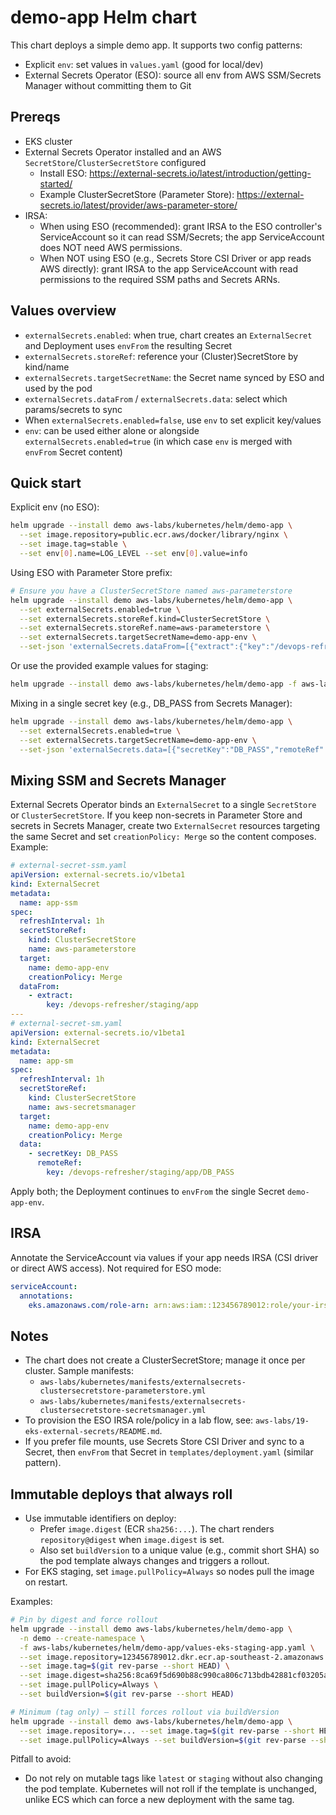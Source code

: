 # demo-app Helm chart

This chart deploys a simple demo app. It supports two config patterns:

- Explicit `env`: set values in `values.yaml` (good for local/dev)
- External Secrets Operator (ESO): source all env from AWS SSM/Secrets Manager without committing them to Git

## Prereqs

- EKS cluster
- External Secrets Operator installed and an AWS `SecretStore`/`ClusterSecretStore` configured
  - Install ESO: https://external-secrets.io/latest/introduction/getting-started/
  - Example ClusterSecretStore (Parameter Store): https://external-secrets.io/latest/provider/aws-parameter-store/
- IRSA:
  - When using ESO (recommended): grant IRSA to the ESO controller's ServiceAccount so it can read SSM/Secrets; the app ServiceAccount does NOT need AWS permissions.
  - When NOT using ESO (e.g., Secrets Store CSI Driver or app reads AWS directly): grant IRSA to the app ServiceAccount with read permissions to the required SSM paths and Secrets ARNs.

## Values overview

- `externalSecrets.enabled`: when true, chart creates an `ExternalSecret` and Deployment uses `envFrom` the resulting Secret
- `externalSecrets.storeRef`: reference your (Cluster)SecretStore by kind/name
- `externalSecrets.targetSecretName`: the Secret name synced by ESO and used by the pod
- `externalSecrets.dataFrom` / `externalSecrets.data`: select which params/secrets to sync
- When `externalSecrets.enabled=false`, use `env` to set explicit key/values
- `env`: can be used either alone or alongside `externalSecrets.enabled=true` (in which case `env` is merged with `envFrom` Secret content)

## Quick start

Explicit env (no ESO):

```bash
helm upgrade --install demo aws-labs/kubernetes/helm/demo-app \
  --set image.repository=public.ecr.aws/docker/library/nginx \
  --set image.tag=stable \
  --set env[0].name=LOG_LEVEL --set env[0].value=info
```

Using ESO with Parameter Store prefix:

```bash
# Ensure you have a ClusterSecretStore named aws-parameterstore
helm upgrade --install demo aws-labs/kubernetes/helm/demo-app \
  --set externalSecrets.enabled=true \
  --set externalSecrets.storeRef.kind=ClusterSecretStore \
  --set externalSecrets.storeRef.name=aws-parameterstore \
  --set externalSecrets.targetSecretName=demo-app-env \
  --set-json 'externalSecrets.dataFrom=[{"extract":{"key":"/devops-refresher/staging/app"}}]'
```

Or use the provided example values for staging:

```bash
helm upgrade --install demo aws-labs/kubernetes/helm/demo-app -f aws-labs/kubernetes/helm/demo-app/values-eks-staging.yaml
```

Mixing in a single secret key (e.g., DB_PASS from Secrets Manager):

```bash
helm upgrade --install demo aws-labs/kubernetes/helm/demo-app \
  --set externalSecrets.enabled=true \
  --set externalSecrets.targetSecretName=demo-app-env \
  --set-json 'externalSecrets.data=[{"secretKey":"DB_PASS","remoteRef":{"key":"/devops-refresher/staging/app/DB_PASS"}}]'
```

## Mixing SSM and Secrets Manager

External Secrets Operator binds an `ExternalSecret` to a single `SecretStore` or `ClusterSecretStore`. If you keep non-secrets in Parameter Store and secrets in Secrets Manager, create two `ExternalSecret` resources targeting the same Secret and set `creationPolicy: Merge` so the content composes. Example:

```yaml
# external-secret-ssm.yaml
apiVersion: external-secrets.io/v1beta1
kind: ExternalSecret
metadata:
  name: app-ssm
spec:
  refreshInterval: 1h
  secretStoreRef:
    kind: ClusterSecretStore
    name: aws-parameterstore
  target:
    name: demo-app-env
    creationPolicy: Merge
  dataFrom:
    - extract:
        key: /devops-refresher/staging/app
---
# external-secret-sm.yaml
apiVersion: external-secrets.io/v1beta1
kind: ExternalSecret
metadata:
  name: app-sm
spec:
  refreshInterval: 1h
  secretStoreRef:
    kind: ClusterSecretStore
    name: aws-secretsmanager
  target:
    name: demo-app-env
    creationPolicy: Merge
  data:
    - secretKey: DB_PASS
      remoteRef:
        key: /devops-refresher/staging/app/DB_PASS
```

Apply both; the Deployment continues to `envFrom` the single Secret `demo-app-env`.

## IRSA

Annotate the ServiceAccount via values if your app needs IRSA (CSI driver or direct AWS access). Not required for ESO mode:

```yaml
serviceAccount:
  annotations:
    eks.amazonaws.com/role-arn: arn:aws:iam::123456789012:role/your-irsa-role
```

## Notes

- The chart does not create a ClusterSecretStore; manage it once per cluster. Sample manifests:
  - `aws-labs/kubernetes/manifests/externalsecrets-clustersecretstore-parameterstore.yml`
  - `aws-labs/kubernetes/manifests/externalsecrets-clustersecretstore-secretsmanager.yml`
- To provision the ESO IRSA role/policy in a lab flow, see: `aws-labs/19-eks-external-secrets/README.md`.
- If you prefer file mounts, use Secrets Store CSI Driver and sync to a Secret, then `envFrom` that Secret in `templates/deployment.yaml` (similar pattern).

## Immutable deploys that always roll

- Use immutable identifiers on deploy:
  - Prefer `image.digest` (ECR `sha256:...`). The chart renders `repository@digest` when `image.digest` is set.
  - Also set `buildVersion` to a unique value (e.g., commit short SHA) so the pod template always changes and triggers a rollout.
- For EKS staging, set `image.pullPolicy=Always` so nodes pull the image on restart.

Examples:

```bash
# Pin by digest and force rollout
helm upgrade --install demo aws-labs/kubernetes/helm/demo-app \
  -n demo --create-namespace \
  -f aws-labs/kubernetes/helm/demo-app/values-eks-staging-app.yaml \
  --set image.repository=123456789012.dkr.ecr.ap-southeast-2.amazonaws.com/demo-node-app \
  --set image.tag=$(git rev-parse --short HEAD) \
  --set image.digest=sha256:8ca69f5d690b88c990ca806c713bdb42881cf03205af1353d7286fcf908a38f1 \
  --set image.pullPolicy=Always \
  --set buildVersion=$(git rev-parse --short HEAD)

# Minimum (tag only) — still forces rollout via buildVersion
helm upgrade --install demo aws-labs/kubernetes/helm/demo-app \
  --set image.repository=... --set image.tag=$(git rev-parse --short HEAD) \
  --set image.pullPolicy=Always --set buildVersion=$(git rev-parse --short HEAD)
```

Pitfall to avoid:

- Do not rely on mutable tags like `latest` or `staging` without also changing the pod template. Kubernetes will not roll if the template is unchanged, unlike ECS which can force a new deployment with the same tag.
